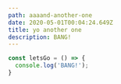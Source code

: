 ```yaml
---
path: aaaand-another-one
date: 2020-05-01T00:04:24.649Z
title: yo another one
description: BANG!
---
```

```js
const letsGo = () => {
  console.log('BANG!');
}
```